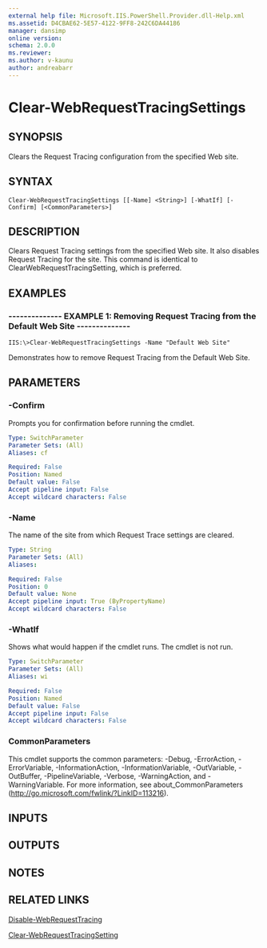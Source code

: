 ```yaml
---
external help file: Microsoft.IIS.PowerShell.Provider.dll-Help.xml
ms.assetid: D4CBAE62-5E57-4122-9FF8-242C6DA44186
manager: dansimp
online version: 
schema: 2.0.0
ms.reviewer:
ms.author: v-kaunu
author: andreabarr
---
```


# Clear-WebRequestTracingSettings

## SYNOPSIS
Clears the Request Tracing configuration from the specified Web site.

## SYNTAX

```
Clear-WebRequestTracingSettings [[-Name] <String>] [-WhatIf] [-Confirm] [<CommonParameters>]
```

## DESCRIPTION
Clears Request Tracing settings from the specified Web site.
It also disables Request Tracing for the site.
This command is identical to ClearWebRequestTracingSetting, which is preferred.

## EXAMPLES

### -------------- EXAMPLE 1: Removing Request Tracing from the Default Web Site --------------
```
IIS:\>Clear-WebRequestTracingSettings -Name "Default Web Site"
```

Demonstrates how to remove Request Tracing from the Default Web Site.

## PARAMETERS

### -Confirm
Prompts you for confirmation before running the cmdlet.

```yaml
Type: SwitchParameter
Parameter Sets: (All)
Aliases: cf

Required: False
Position: Named
Default value: False
Accept pipeline input: False
Accept wildcard characters: False
```

### -Name
The name of the site from which Request Trace settings are cleared.

```yaml
Type: String
Parameter Sets: (All)
Aliases: 

Required: False
Position: 0
Default value: None
Accept pipeline input: True (ByPropertyName)
Accept wildcard characters: False
```

### -WhatIf
Shows what would happen if the cmdlet runs.
The cmdlet is not run.

```yaml
Type: SwitchParameter
Parameter Sets: (All)
Aliases: wi

Required: False
Position: Named
Default value: False
Accept pipeline input: False
Accept wildcard characters: False
```

### CommonParameters
This cmdlet supports the common parameters: -Debug, -ErrorAction, -ErrorVariable, -InformationAction, -InformationVariable, -OutVariable, -OutBuffer, -PipelineVariable, -Verbose, -WarningAction, and -WarningVariable. For more information, see about_CommonParameters (http://go.microsoft.com/fwlink/?LinkID=113216).

## INPUTS

## OUTPUTS

## NOTES

## RELATED LINKS

[Disable-WebRequestTracing](./Disable-WebRequestTracing.md)

[Clear-WebRequestTracingSetting](./Clear-WebRequestTracingSetting.md)

